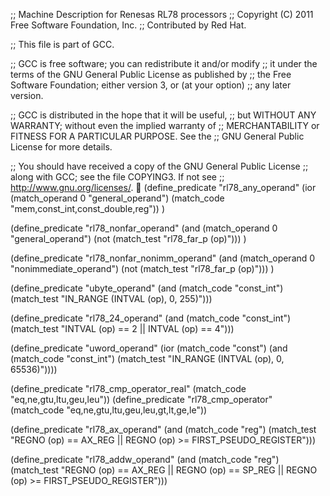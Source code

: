 ;;  Machine Description for Renesas RL78 processors
;;  Copyright (C) 2011 Free Software Foundation, Inc.
;;  Contributed by Red Hat.

;; This file is part of GCC.

;; GCC is free software; you can redistribute it and/or modify
;; it under the terms of the GNU General Public License as published by
;; the Free Software Foundation; either version 3, or (at your option)
;; any later version.

;; GCC is distributed in the hope that it will be useful,
;; but WITHOUT ANY WARRANTY; without even the implied warranty of
;; MERCHANTABILITY or FITNESS FOR A PARTICULAR PURPOSE.  See the
;; GNU General Public License for more details.

;; You should have received a copy of the GNU General Public License
;; along with GCC; see the file COPYING3.  If not see
;; <http://www.gnu.org/licenses/>.

(define_predicate "rl78_any_operand"
  (ior (match_operand 0 "general_operand")
       (match_code "mem,const_int,const_double,reg"))
)

(define_predicate "rl78_nonfar_operand"
  (and (match_operand 0 "general_operand")
       (not (match_test "rl78_far_p (op)")))
)

(define_predicate "rl78_nonfar_nonimm_operand"
  (and (match_operand 0 "nonimmediate_operand")
       (not (match_test "rl78_far_p (op)")))
)

(define_predicate "ubyte_operand"
  (and (match_code "const_int")
       (match_test "IN_RANGE (INTVAL (op), 0, 255)")))

(define_predicate "rl78_24_operand"
  (and (match_code "const_int")
       (match_test "INTVAL (op) == 2 || INTVAL (op) == 4")))

(define_predicate "uword_operand"
  (ior (match_code "const")
       (and (match_code "const_int")
	    (match_test "IN_RANGE (INTVAL (op), 0, 65536)"))))

(define_predicate "rl78_cmp_operator_real"
  (match_code "eq,ne,gtu,ltu,geu,leu"))
(define_predicate "rl78_cmp_operator"
  (match_code "eq,ne,gtu,ltu,geu,leu,gt,lt,ge,le"))

(define_predicate "rl78_ax_operand"
  (and (match_code "reg")
       (match_test "REGNO (op) == AX_REG || REGNO (op) >= FIRST_PSEUDO_REGISTER")))

(define_predicate "rl78_addw_operand"
  (and (match_code "reg")
       (match_test "REGNO (op) == AX_REG || REGNO (op) == SP_REG || REGNO (op) >= FIRST_PSEUDO_REGISTER")))
